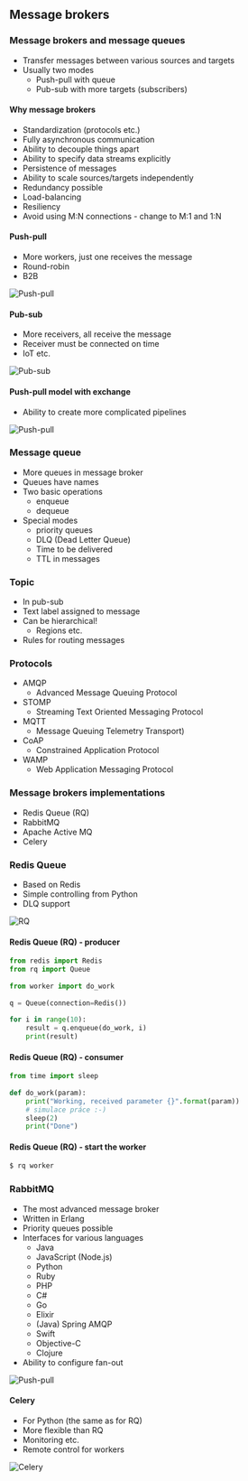 ## Message brokers

### Message brokers and message queues

* Transfer messages between various sources and targets
* Usually two modes
    * Push-pull with queue
    * Pub-sub with more targets (subscribers)

#### Why message brokers

* Standardization (protocols etc.)
* Fully asynchronous communication
* Ability to decouple things apart
* Ability to specify data streams explicitly
* Persistence of messages
* Ability to scale sources/targets independently
* Redundancy possible
* Load-balancing
* Resiliency
* Avoid using M:N connections - change to M:1 and 1:N

#### Push-pull

* More workers, just one receives the message
* Round-robin
* B2B

![Push-pull](images/mq_rabbitmq1.png)

#### Pub-sub

* More receivers, all receive the message
* Receiver must be connected on time
* IoT etc.

![Pub-sub](images/mq_rabbitmq2.png)

#### Push-pull model with exchange

* Ability to create more complicated pipelines

![Push-pull](images/mq_rabbitmq3.png)

### Message queue

* More queues in message broker
* Queues have names
* Two basic operations
    * enqueue
    * dequeue
* Special modes
    * priority queues
    * DLQ (Dead Letter Queue)
    * Time to be delivered
    * TTL in messages

### Topic

* In pub-sub
* Text label assigned to message
* Can be hierarchical!
    * Regions etc.
* Rules for routing messages

### Protocols

* AMQP
    - Advanced Message Queuing Protocol
* STOMP
    - Streaming Text Oriented Messaging Protocol
* MQTT
    - Message Queuing Telemetry Transport)
* CoAP
    - Constrained Application Protocol
* WAMP
    - Web Application Messaging Protocol

### Message brokers implementations

* Redis Queue (RQ)
* RabbitMQ
* Apache Active MQ
* Celery

### Redis Queue

* Based on Redis
* Simple controlling from Python
* DLQ support

![RQ](images/mq_rq.png)

#### Redis Queue (RQ) - producer

```python
from redis import Redis
from rq import Queue
  
from worker import do_work
  
q = Queue(connection=Redis())
  
for i in range(10):
    result = q.enqueue(do_work, i)
    print(result)
```

#### Redis Queue (RQ) - consumer

```python
from time import sleep
  
def do_work(param):
    print("Working, received parameter {}".format(param))
    # simulace práce :-)
    sleep(2)
    print("Done")
```

#### Redis Queue (RQ) - start the worker

```bash
$ rq worker
```

### RabbitMQ

* The most advanced message broker
* Written in Erlang
* Priority queues possible
* Interfaces for various languages
    - Java
    - JavaScript (Node.js)
    - Python
    - Ruby
    - PHP
    - C#
    - Go
    - Elixir
    - (Java) Spring AMQP
    - Swift
    - Objective-C
    - Clojure
* Ability to configure fan-out

![Push-pull](images/mq_rabbitmq3.png)

#### Celery

* For Python (the same as for RQ)
* More flexible than RQ
* Monitoring etc.
* Remote control for workers

![Celery](images/mq_celery.png)

